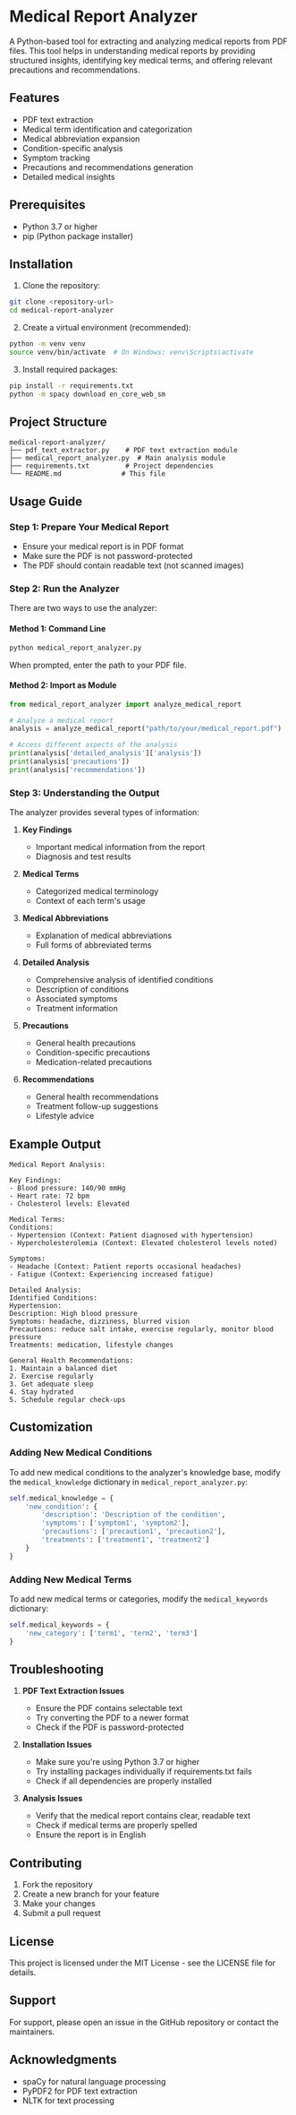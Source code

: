 # Medical Report Analyzer

A Python-based tool for extracting and analyzing medical reports from PDF files. This tool helps in understanding medical reports by providing structured insights, identifying key medical terms, and offering relevant precautions and recommendations.

## Features

- PDF text extraction
- Medical term identification and categorization
- Medical abbreviation expansion
- Condition-specific analysis
- Symptom tracking
- Precautions and recommendations generation
- Detailed medical insights

## Prerequisites

- Python 3.7 or higher
- pip (Python package installer)

## Installation

1. Clone the repository:
```bash
git clone <repository-url>
cd medical-report-analyzer
```

2. Create a virtual environment (recommended):
```bash
python -m venv venv
source venv/bin/activate  # On Windows: venv\Scripts\activate
```

3. Install required packages:
```bash
pip install -r requirements.txt
python -m spacy download en_core_web_sm
```

## Project Structure

```
medical-report-analyzer/
├── pdf_text_extractor.py    # PDF text extraction module
├── medical_report_analyzer.py  # Main analysis module
├── requirements.txt         # Project dependencies
└── README.md               # This file
```

## Usage Guide

### Step 1: Prepare Your Medical Report
- Ensure your medical report is in PDF format
- Make sure the PDF is not password-protected
- The PDF should contain readable text (not scanned images)

### Step 2: Run the Analyzer
There are two ways to use the analyzer:

#### Method 1: Command Line
```bash
python medical_report_analyzer.py
```
When prompted, enter the path to your PDF file.

#### Method 2: Import as Module
```python
from medical_report_analyzer import analyze_medical_report

# Analyze a medical report
analysis = analyze_medical_report("path/to/your/medical_report.pdf")

# Access different aspects of the analysis
print(analysis['detailed_analysis']['analysis'])
print(analysis['precautions'])
print(analysis['recommendations'])
```

### Step 3: Understanding the Output

The analyzer provides several types of information:

1. **Key Findings**
   - Important medical information from the report
   - Diagnosis and test results

2. **Medical Terms**
   - Categorized medical terminology
   - Context of each term's usage

3. **Medical Abbreviations**
   - Explanation of medical abbreviations
   - Full forms of abbreviated terms

4. **Detailed Analysis**
   - Comprehensive analysis of identified conditions
   - Description of conditions
   - Associated symptoms
   - Treatment information

5. **Precautions**
   - General health precautions
   - Condition-specific precautions
   - Medication-related precautions

6. **Recommendations**
   - General health recommendations
   - Treatment follow-up suggestions
   - Lifestyle advice

## Example Output

```
Medical Report Analysis:

Key Findings:
- Blood pressure: 140/90 mmHg
- Heart rate: 72 bpm
- Cholesterol levels: Elevated

Medical Terms:
Conditions:
- Hypertension (Context: Patient diagnosed with hypertension)
- Hypercholesterolemia (Context: Elevated cholesterol levels noted)

Symptoms:
- Headache (Context: Patient reports occasional headaches)
- Fatigue (Context: Experiencing increased fatigue)

Detailed Analysis:
Identified Conditions:
Hypertension:
Description: High blood pressure
Symptoms: headache, dizziness, blurred vision
Precautions: reduce salt intake, exercise regularly, monitor blood pressure
Treatments: medication, lifestyle changes

General Health Recommendations:
1. Maintain a balanced diet
2. Exercise regularly
3. Get adequate sleep
4. Stay hydrated
5. Schedule regular check-ups
```

## Customization

### Adding New Medical Conditions

To add new medical conditions to the analyzer's knowledge base, modify the `medical_knowledge` dictionary in `medical_report_analyzer.py`:

```python
self.medical_knowledge = {
    'new_condition': {
        'description': 'Description of the condition',
        'symptoms': ['symptom1', 'symptom2'],
        'precautions': ['precaution1', 'precaution2'],
        'treatments': ['treatment1', 'treatment2']
    }
}
```

### Adding New Medical Terms

To add new medical terms or categories, modify the `medical_keywords` dictionary:

```python
self.medical_keywords = {
    'new_category': ['term1', 'term2', 'term3']
}
```

## Troubleshooting

1. **PDF Text Extraction Issues**
   - Ensure the PDF contains selectable text
   - Try converting the PDF to a newer format
   - Check if the PDF is password-protected

2. **Installation Issues**
   - Make sure you're using Python 3.7 or higher
   - Try installing packages individually if requirements.txt fails
   - Check if all dependencies are properly installed

3. **Analysis Issues**
   - Verify that the medical report contains clear, readable text
   - Check if medical terms are properly spelled
   - Ensure the report is in English

## Contributing

1. Fork the repository
2. Create a new branch for your feature
3. Make your changes
4. Submit a pull request

## License

This project is licensed under the MIT License - see the LICENSE file for details.

## Support

For support, please open an issue in the GitHub repository or contact the maintainers.

## Acknowledgments

- spaCy for natural language processing
- PyPDF2 for PDF text extraction
- NLTK for text processing 